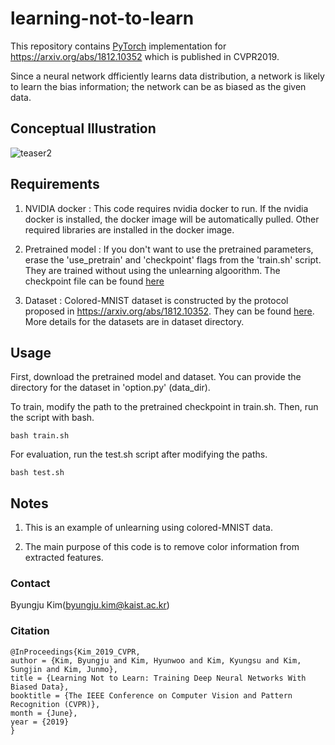 # learning-not-to-learn
This repository contains [PyTorch](https://pytorch.org) implementation for https://arxiv.org/abs/1812.10352 which is published in CVPR2019.

Since a neural network dfficiently learns data distribution, a network is likely to learn the bias information; the network can be as biased as the given data.

## Conceptual Illustration
![teaser2](https://user-images.githubusercontent.com/45156153/64670700-f44c2e80-d4a0-11e9-9ac0-283d332a8941.PNG)



## Requirements
1. NVIDIA docker : This code requires nvidia docker to run. If the nvidia docker is installed, the docker image will be automatically pulled. Other required libraries are installed in the docker image.

2. Pretrained model : If you don't want to use the pretrained parameters, erase the 'use_pretrain' and 'checkpoint' flags from the 'train.sh' script. They are trained without using the unlearning algoorithm. The checkpoint file can be found [here](https://drive.google.com/file/d/1mEpKquM8XAkaZXmyvtaszv49fjDp9Gd_/view?usp=sharing)

3. Dataset : Colored-MNIST dataset is constructed by the protocol proposed in https://arxiv.org/abs/1812.10352. They can be found [here](https://drive.google.com/file/d/11K-GmFD5cg3_KTtyBRkj9VBEnHl-hx_Q/view?usp=sharing). More details for the datasets are in dataset directory.

## Usage
First, download the pretrained model and dataset.
You can provide the directory for the dataset in 'option.py' (data_dir).

To train, modify the path to the pretrained checkpoint in train.sh.
Then, run the script with bash.
```
bash train.sh
```

For evaluation, run the test.sh script after modifying the paths.

```
bash test.sh
```


## Notes
1. This is an example of unlearning using colored-MNIST data.

2. The main purpose of this code is to remove color information from extracted features.




### Contact
Byungju Kim(byungju.kim@kaist.ac.kr)

### Citation
```
@InProceedings{Kim_2019_CVPR,
author = {Kim, Byungju and Kim, Hyunwoo and Kim, Kyungsu and Kim, Sungjin and Kim, Junmo},
title = {Learning Not to Learn: Training Deep Neural Networks With Biased Data},
booktitle = {The IEEE Conference on Computer Vision and Pattern Recognition (CVPR)},
month = {June},
year = {2019}
}
```
